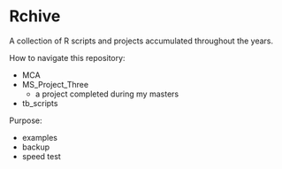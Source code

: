 # Rchive

A collection of R scripts and projects accumulated throughout the years.

How to navigate this repository:

- MCA
- MS_Project_Three
    - a project completed during my masters
- tb_scripts

Purpose:
- examples
- backup
- speed 
test